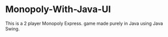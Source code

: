 # Monopoly-With-Java-UI
This is a 2 player Monopoly Express. game made purely in Java using Java Swing.
